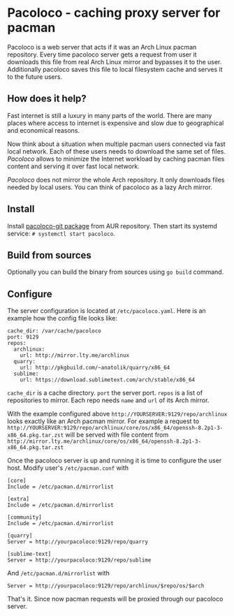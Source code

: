 # Pacoloco - caching proxy server for pacman
Pacoloco is a web server that acts if it was an Arch Linux pacman repository.
Every time pacoloco server gets a request from user it downloads this file from
real Arch Linux mirror and bypasses it to the user. Additionally pacoloco
saves this file to local filesystem cache and serves it to the future users.

## How does it help?
Fast internet is still a luxury in many parts of the world. There are many places
where access to internet is expensive and slow due to geographical and economical
reasons.

Now think about a situation when multiple pacman users connected via fast local network.
Each of these users needs to download the same set of files. _Pacoloco_ allows to minimize
the Internet workload by caching pacman files content and serving it over
fast local network.

_Pacoloco_ does not mirror the whole Arch repository. It only downloads files needed by local users.
You can think of pacoloco as a lazy Arch mirror.

## Install
Install [pacoloco-git package](https://aur.archlinux.org/packages/pacoloco-git/) from AUR repository.
Then start its systemd service: `# systemctl start pacoloco`.

## Build from sources
Optionally you can build the binary from sources using `go build` command.

## Configure
The server configuration is located at `/etc/pacoloco.yaml`. Here is an example how the config file looks like:

```
cache_dir: /var/cache/pacoloco
port: 9129
repos:
  archlinux:
    url: http://mirror.lty.me/archlinux
  quarry:
    url: http://pkgbuild.com/~anatolik/quarry/x86_64
  sublime:
    url: https://download.sublimetext.com/arch/stable/x86_64
```

`cache_dir` is a cache directory. `port` the server port. `repos` is a list of repositories to mirror. Each repo needs `name` and `url` of its Arch mirror.

With the example configured above `http://YOURSERVER:9129/repo/archlinux` looks exactly like an Arch pacman mirror.
For example a request to `http://YOURSERVER:9129/repo/archlinux/core/os/x86_64/openssh-8.2p1-3-x86_64.pkg.tar.zst` will be served with file content from `http://mirror.lty.me/archlinux/core/os/x86_64/openssh-8.2p1-3-x86_64.pkg.tar.zst`

Once the pacoloco server is up and running it is time to configure the user host. Modify user's `/etc/pacman.conf` with

```
[core]
Include = /etc/pacman.d/mirrorlist

[extra]
Include = /etc/pacman.d/mirrorlist

[community]
Include = /etc/pacman.d/mirrorlist

[quarry]
Server = http://yourpacoloco:9129/repo/quarry

[sublime-text]
Server = http://yourpacoloco:9129/repo/sublime
```

And `/etc/pacman.d/mirrorlist` with
```
Server = http://yourpacoloco:9129/repo/archlinux/$repo/os/$arch
```

That's it. Since now pacman requests will be proxied through our pacoloco server.
